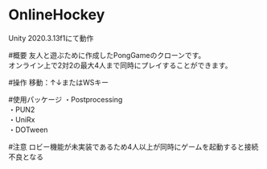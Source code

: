 # OnlineHockey
Unity 2020.3.13f1にて動作  

#概要
友人と遊ぶために作成したPongGameのクローンです。  
オンライン上で2対2の最大4人まで同時にプレイすることができます。  

#操作
移動：↑↓またはWSキー

#使用パッケージ
・Postprocessing  
・PUN2  
・UniRx  
・DOTween  

#注意
ロビー機能が未実装であるため4人以上が同時にゲームを起動すると接続不良となる